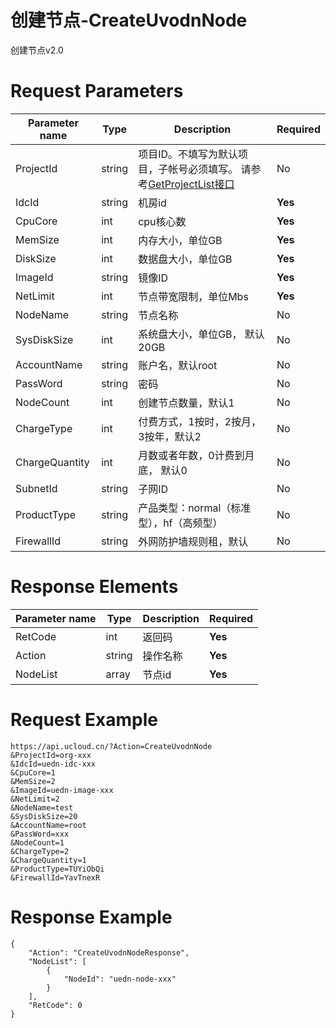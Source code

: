 # 创建节点-CreateUvodnNode

创建节点v2.0

# Request Parameters
|Parameter name|Type|Description|Required|
|---|---|---|---|
|ProjectId|string|项目ID。不填写为默认项目，子帐号必须填写。 请参考[GetProjectList接口](api/summary/get_project_list)|No|
|IdcId|string|机房id|**Yes**|
|CpuCore|int|cpu核心数|**Yes**|
|MemSize|int|内存大小，单位GB|**Yes**|
|DiskSize|int|数据盘大小，单位GB|**Yes**|
|ImageId|string|镜像ID|**Yes**|
|NetLimit|int|节点带宽限制，单位Mbs|**Yes**|
|NodeName|string|节点名称|No|
|SysDiskSize|int|系统盘大小，单位GB， 默认20GB|No|
|AccountName|string|账户名，默认root|No|
|PassWord|string|密码|No|
|NodeCount|int|创建节点数量，默认1|No|
|ChargeType|int|付费方式，1按时，2按月，3按年，默认2|No|
|ChargeQuantity|int|月数或者年数，0计费到月底， 默认0|No|
|SubnetId|string|子网ID|No|
|ProductType|string|产品类型：normal（标准型），hf（高频型）|No|
|FirewallId|string|外网防护墙规则租，默认|No|

# Response Elements
|Parameter name|Type|Description|Required|
|---|---|---|---|
|RetCode|int|返回码|**Yes**|
|Action|string|操作名称|**Yes**|
|NodeList|array|节点id|**Yes**|

# Request Example
```
https://api.ucloud.cn/?Action=CreateUvodnNode
&ProjectId=org-xxx
&IdcId=uedn-idc-xxx
&CpuCore=1
&MemSize=2
&ImageId=uedn-image-xxx
&NetLimit=2
&NodeName=test
&SysDiskSize=20
&AccountName=root
&PassWord=xxx
&NodeCount=1
&ChargeType=2
&ChargeQuantity=1
&ProductType=TUYiObQi
&FirewallId=YavTnexR
```

# Response Example
```
{
    "Action": "CreateUvodnNodeResponse", 
    "NodeList": [
        {
            "NodeId": "uedn-node-xxx"
        }
    ], 
    "RetCode": 0
}
```

